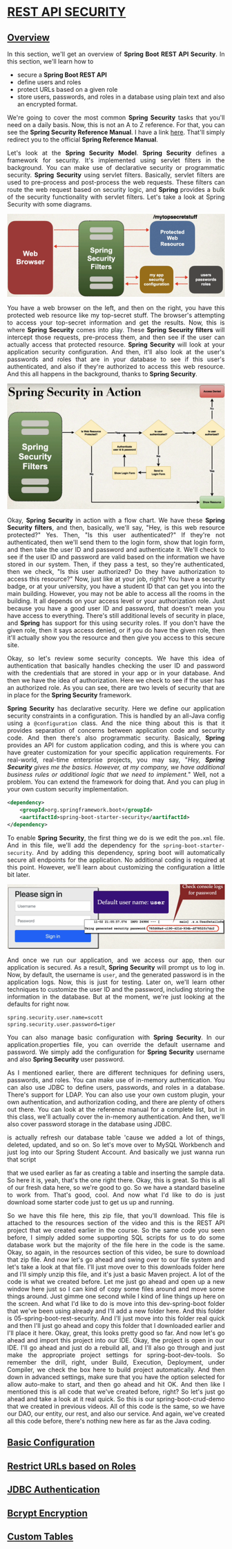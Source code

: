 # [REST API SECURITY]()

## [Overview]()
<div style="text-align:justify">

In this section, we'll get an overview of **Spring Boot REST API Security**.
In this section, we'll learn how to 

* secure a **Spring Boot REST API** 
* define users and roles 
* protect URLs based on a given role
* store users, passwords, and roles in a database using plain text 
and also an encrypted format.

We're going to cover the most common **Spring Security** tasks that you'll need on a daily basis.
Now, this is not an A to Z reference.
For that, you can see the **Spring Security Reference Manual**.
I have a link [here](http://www.luv2code.com/spring-security-reference-manual).
That'll simply redirect you to the official **Spring Reference Manual**.

Let's look at the **Spring Security Model**.
**Spring Security** defines a framework for security.
It's implemented using servlet filters in the background.
You can make use of declarative security or programmatic security.
**Spring Security** using servlet filters.
Basically, servlet filters are used to pre-process and post-process the web requests.
These filters can route the web request based on security logic,
and **Spring** provides a bulk of the security functionality with servlet filters.
Let's take a look at Spring Security with some diagrams.

<div align="center">
    <img src="https://github.com/korhanertancakmak/SPRING-BOOT/blob/master/05-spring-boot-rest-api-security/images/image01.png" alt="image01">
</div>

You have a web browser on the left, and then on the right,
you have this protected web resource like my top-secret stuff.
The browser's attempting to access your top-secret information and get the results.
Now, this is where **Spring Security** comes into play.
These **Spring Security filters** will intercept those requests,
pre-process them, and then see if the user can actually access that protected resource.
**Spring Security** will look at your application security configuration.
And then, it'll also look at the user's passwords and roles
that are in your database to see if this user's authenticated, 
and also if they're authorized to access this web resource.
And this all happens in the background, thanks to **Spring Security**.

<div align="center">
    <img src="https://github.com/korhanertancakmak/SPRING-BOOT/blob/master/05-spring-boot-rest-api-security/images/image02.png" alt="image02">
</div>

Okay, **Spring Security** in action with a flow chart.
We have these **Spring Security filters**, and then, basically,
we'll say, "Hey, is this web resource protected?"
Yes. 
Then, "Is this user authenticated?"
If they're not authenticated, then we'll send them to the login form,
show that login form, and then take the user ID and password and authenticate it.
We'll check to see if the user ID and password are valid
based on the information we have stored in our system.
Then, if they pass a test, so they're authenticated,
then we check, "Is this user authorized?
Do they have authorization to access this resource?"
Now, just like at your job, right?
You have a security badge, or at your university,
you have a student ID that can get you into the main building.
However, you may not be able to access all the rooms in the building.
It all depends on your access level or your authorization role.
Just because you have a good user ID and password,
that doesn't mean you have access to everything.
There's still additional levels of security in place,
and **Spring** has support for this using security roles.
If you don't have the given role, then it says access denied,
or if you do have the given role, then it'll actually show you the resource
and then give you access to this secure site.

Okay, so let's review some security concepts.
We have this idea of authentication that basically handles checking the user ID and password
with the credentials that are stored in your app or in your database.
And then we have the idea of authorization.
Here we check to see if the user has an authorized role.
As you can see, there are two levels of security that are in place for the **Spring Security** framework.

**Spring Security** has declarative security.
Here we define our application security constraints in a configuration.
This is handled by an all-Java config using a `@configuration` class.
And the nice thing about this is that it provides separation of concerns
between application code and security code.
And then there's also programmatic security.
Basically, **Spring** provides an API for custom application coding,
and this is where you can have greater customization
for your specific application requirements.
For real-world, real-time enterprise projects, you may say,
"_Hey, **Spring Security** gives me the basics.
However, at my company, we have additional business rules
or additional logic that we need to implement._"
Well, not a problem.
You can extend the framework for doing that.
And you can plug in your own custom security implementation.

```xml
<dependency>
    <groupId>org.springframework.boot</groupId>
    <aartifactId>spring-boot-starter-security</aartifactId>
</dependency>
```

To enable **Spring Security**, the first thing we do is we edit the `pom.xml` file.
And in this file, we'll add the dependency for the `spring-boot-starter-security`.
And by adding this dependency, spring boot will automatically
secure all endpoints for the application.
No additional coding is required at this point.
However, we'll learn about customizing the configuration a little bit later.

<div align="center">
    <img src="https://github.com/korhanertancakmak/SPRING-BOOT/blob/master/05-spring-boot-rest-api-security/images/image03.png" alt="image03">
</div>

And once we run our application, and we access our app, then our application is secured.
As a result, **Spring Security** will prompt us to log in.
Now, by default, the username is `user`,
and the generated password is in the application logs.
Now, this is just for testing.
Later on, we'll learn other techniques to customize the user ID and the password,
including storing the information in the database.
But at the moment, we're just looking at the defaults for right now.

````properties
spring.security.user.name=scott
spring.security.user.password=tiger
````

You can also manage basic configuration with **Spring Security**.
In our application.properties file, you can override the default username and password.
We simply add the configuration for **Spring Security** username
and also **Spring Security** user password.

As I mentioned earlier, there are different techniques for defining users, passwords, and roles.
You can make use of in-memory authentication.
You can also use JDBC to define users, passwords, and roles in a database.
There's support for LDAP.
You can also use your own custom plugin,
your own authentication, and authorization coding,
and there are plenty of others out there.
You can look at the reference manual for a complete list,
but in this class, we'll actually cover the in-memory authentication.
And then, we'll also cover password storage in the database using JDBC.


is actually refresh our database table
'cause we added a lot of things,
deleted, updated, and so on.
So let's move over to MySQL Workbench
and just log into our Spring Student Account.
And basically we just wanna run that script



that we used earlier as far as creating a table
and inserting the sample data.
So here it is, yeah, that's the one right there.
Okay, this is great.
So this is all of our fresh data here, so we're good to go.
So we have a standard baseline to work from.
That's good, cool.
And now what I'd like to do is just download
some starter code just to get us up and running.



So we have this file here, this zip file,
that you'll download.
This file is attached to the resources section of the video
and this is the REST API project
that we created earlier in the course.
So the same code you seen before,
I simply added some supporting SQL scripts
for us to do some database work
but the majority of the file here in the code is the same.
Okay, so again, in the resources section of this video,
be sure to download that zip file.
And now let's go ahead and swing over to our file system
and let's take a look at that file.
I'll just move over to this downloads folder here
and I'll simply unzip this file,
and it's just a basic Maven project.
A lot of the code is what we created before.
Let me just go ahead and open up a new window here
just so I can kind of copy some files around
and move some things around.
Just gimme one second while I kind of line things up
here on the screen.
And what I'd like to do is move into this
dev-spring-boot folder that we've been using already
and I'll add a new folder here.
And this folder is 05-spring-boot-rest-security.
And I'll just move into this folder real quick
and then I'll just go ahead
and copy this folder that I downloaded earlier
and I'll place it here.
Okay, great, this looks pretty good so far.
And now let's go ahead and import this project into our IDE.
Okay, the project is open in our IDE.
I'll go ahead and just do a rebuild all,
and I'll also go through
and just make the appropriate project settings
for spring-boot-dev-tools.
So remember the drill, right,
under Build, Execution, Deployment, under Compiler,
we check the box here to build project automatically.
And then down in advanced settings,
make sure that you have the option selected
for allow auto-make to start,
and then go ahead and hit OK.
And then like I mentioned this is all code
that we've created before, right?
So let's just go ahead and take a look at it real quick.
So this is our spring-boot-crud-demo
that we created in previous videos.
All of this code is the same,
so we have our DAO, our entity, our rest,
and also our service.
And again, we've created all this code before,
there's nothing new here as far as the Java coding.


</div>

## [Basic Configuration]()
<div style="text-align:justify">

</div>

## [Restrict URLs based on Roles]()
<div style="text-align:justify">

</div>


## [JDBC Authentication]()
<div style="text-align:justify">

</div>


## [Bcrypt Encryption]()
<div style="text-align:justify">

</div>


## [Custom Tables]()
<div style="text-align:justify">

</div>